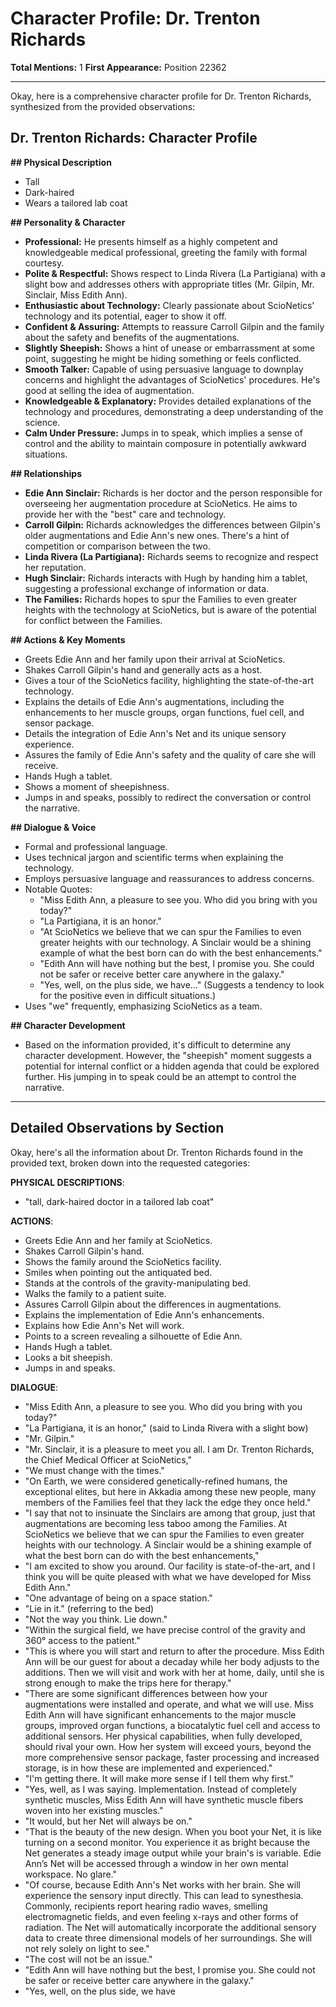# Character Profile: Dr. Trenton Richards

**Total Mentions:** 1
**First Appearance:** Position 22362

---

Okay, here is a comprehensive character profile for Dr. Trenton Richards, synthesized from the provided observations:

## Dr. Trenton Richards: Character Profile

**## Physical Description**

*   Tall
*   Dark-haired
*   Wears a tailored lab coat

**## Personality & Character**

*   **Professional:** He presents himself as a highly competent and knowledgeable medical professional, greeting the family with formal courtesy.
*   **Polite & Respectful:** Shows respect to Linda Rivera (La Partigiana) with a slight bow and addresses others with appropriate titles (Mr. Gilpin, Mr. Sinclair, Miss Edith Ann).
*   **Enthusiastic about Technology:** Clearly passionate about ScioNetics' technology and its potential, eager to show it off.
*   **Confident & Assuring:** Attempts to reassure Carroll Gilpin and the family about the safety and benefits of the augmentations.
*   **Slightly Sheepish:** Shows a hint of unease or embarrassment at some point, suggesting he might be hiding something or feels conflicted.
*   **Smooth Talker:** Capable of using persuasive language to downplay concerns and highlight the advantages of ScioNetics' procedures. He's good at selling the idea of augmentation.
*   **Knowledgeable & Explanatory:** Provides detailed explanations of the technology and procedures, demonstrating a deep understanding of the science.
*   **Calm Under Pressure:** Jumps in to speak, which implies a sense of control and the ability to maintain composure in potentially awkward situations.

**## Relationships**

*   **Edie Ann Sinclair:** Richards is her doctor and the person responsible for overseeing her augmentation procedure at ScioNetics. He aims to provide her with the "best" care and technology.
*   **Carroll Gilpin:** Richards acknowledges the differences between Gilpin's older augmentations and Edie Ann's new ones. There's a hint of competition or comparison between the two.
*   **Linda Rivera (La Partigiana):** Richards seems to recognize and respect her reputation.
*   **Hugh Sinclair:** Richards interacts with Hugh by handing him a tablet, suggesting a professional exchange of information or data.
*   **The Families:** Richards hopes to spur the Families to even greater heights with the technology at ScioNetics, but is aware of the potential for conflict between the Families.

**## Actions & Key Moments**

*   Greets Edie Ann and her family upon their arrival at ScioNetics.
*   Shakes Carroll Gilpin's hand and generally acts as a host.
*   Gives a tour of the ScioNetics facility, highlighting the state-of-the-art technology.
*   Explains the details of Edie Ann's augmentations, including the enhancements to her muscle groups, organ functions, fuel cell, and sensor package.
*   Details the integration of Edie Ann's Net and its unique sensory experience.
*   Assures the family of Edie Ann's safety and the quality of care she will receive.
*   Hands Hugh a tablet.
*   Shows a moment of sheepishness.
*   Jumps in and speaks, possibly to redirect the conversation or control the narrative.

**## Dialogue & Voice**

*   Formal and professional language.
*   Uses technical jargon and scientific terms when explaining the technology.
*   Employs persuasive language and reassurances to address concerns.
*   Notable Quotes:
    *   "Miss Edith Ann, a pleasure to see you. Who did you bring with you today?"
    *   "La Partigiana, it is an honor."
    *   "At ScioNetics we believe that we can spur the Families to even greater heights with our technology. A Sinclair would be a shining example of what the best born can do with the best enhancements."
    *   "Edith Ann will have nothing but the best, I promise you. She could not be safer or receive better care anywhere in the galaxy."
    *   "Yes, well, on the plus side, we have…" (Suggests a tendency to look for the positive even in difficult situations.)
*   Uses "we" frequently, emphasizing ScioNetics as a team.

**## Character Development**

*   Based on the information provided, it's difficult to determine any character development. However, the "sheepish" moment suggests a potential for internal conflict or a hidden agenda that could be explored further. His jumping in to speak could be an attempt to control the narrative.

---

## Detailed Observations by Section

Okay, here's all the information about Dr. Trenton Richards found in the provided text, broken down into the requested categories:

**PHYSICAL DESCRIPTIONS**:

*   "tall, dark-haired doctor in a tailored lab coat"

**ACTIONS**:

*   Greets Edie Ann and her family at ScioNetics.
*   Shakes Carroll Gilpin's hand.
*   Shows the family around the ScioNetics facility.
*   Smiles when pointing out the antiquated bed.
*   Stands at the controls of the gravity-manipulating bed.
*   Walks the family to a patient suite.
*   Assures Carroll Gilpin about the differences in augmentations.
*   Explains the implementation of Edie Ann's enhancements.
*   Explains how Edie Ann's Net will work.
*   Points to a screen revealing a silhouette of Edie Ann.
*   Hands Hugh a tablet.
*   Looks a bit sheepish.
*   Jumps in and speaks.

**DIALOGUE**:

*   "Miss Edith Ann, a pleasure to see you. Who did you bring with you today?"
*   "La Partigiana, it is an honor," (said to Linda Rivera with a slight bow)
*   "Mr. Gilpin."
*   "Mr. Sinclair, it is a pleasure to meet you all. I am Dr. Trenton Richards, the Chief Medical Officer at ScioNetics,"
*   "We must change with the times."
*   "On Earth, we were considered genetically-refined humans, the exceptional elites, but here in Akkadia among these new people, many members of the Families feel that they lack the edge they once held."
*   "I say that not to insinuate the Sinclairs are among that group, just that augmentations are becoming less taboo among the Families. At ScioNetics we believe that we can spur the Families to even greater heights with our technology. A Sinclair would be a shining example of what the best born can do with the best enhancements,"
*   "I am excited to show you around. Our facility is state-of-the-art, and I think you will be quite pleased with what we have developed for Miss Edith Ann."
*   "One advantage of being on a space station."
*   "Lie in it." (referring to the bed)
*   "Not the way you think. Lie down."
*   "Within the surgical field, we have precise control of the gravity and 360° access to the patient."
*   "This is where you will start and return to after the procedure. Miss Edith Ann will be our guest for about a decaday while her body adjusts to the additions. Then we will visit and work with her at home, daily, until she is strong enough to make the trips here for therapy."
*   "There are some significant differences between how your augmentations were installed and operate, and what we will use. Miss Edith Ann will have significant enhancements to the major muscle groups, improved organ functions, a biocatalytic fuel cell and access to additional sensors. Her physical capabilities, when fully developed, should rival your own. How her system will exceed yours, beyond the more comprehensive sensor package, faster processing and increased storage, is in how these are implemented and experienced."
*   "I'm getting there. It will make more sense if I tell them why first."
*   "Yes, well, as I was saying. Implementation. Instead of completely synthetic muscles, Miss Edith Ann will have synthetic muscle fibers woven into her existing muscles."
*   "It would, but her Net will always be on."
*   "That is the beauty of the new design. When you boot your Net, it is like turning on a second monitor. You experience it as bright because the Net generates a steady image output while your brain's is variable. Edie Ann’s Net will be accessed through a window in her own mental workspace. No glare."
*   "Of course, because Edith Ann's Net works with her brain. She will experience the sensory input directly. This can lead to synesthesia. Commonly, recipients report hearing radio waves, smelling electromagnetic fields, and even feeling x-rays and other forms of radiation. The Net will automatically incorporate the additional sensory data to create three dimensional models of her surroundings. She will not rely solely on light to see."
*   "The cost will not be an issue."
*   "Edith Ann will have nothing but the best, I promise you. She could not be safer or receive better care anywhere in the galaxy."
*   "Yes, well, on the plus side, we have
